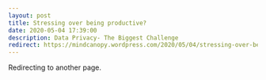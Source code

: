 ```yaml
---
layout: post
title: Stressing over being productive?
date: 2020-05-04 17:39:00
description: Data Privacy- The Biggest Challenge
redirect: https://mindcanopy.wordpress.com/2020/05/04/stressing-over-being-productive/
---
```


Redirecting to another page.
